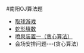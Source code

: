 #南阳OJ算法题
- [取球游戏](https://github.com/Azcy/Algorithm/blob/master/%E5%8D%97%E9%98%B3OJ/md/TakeTheBallGame.md)
- [蛇形填数](https://github.com/Azcy/Algorithm/blob/master/%E5%8D%97%E9%98%B3OJ/md/SerpentineFillNumber.md)
- [喷泉装置一（贪心算法）](https://github.com/Azcy/Algorithm/blob/master/%E5%8D%97%E9%98%B3OJ/md/FountainDevice.md)
- 会场安排问题---(贪心算法)